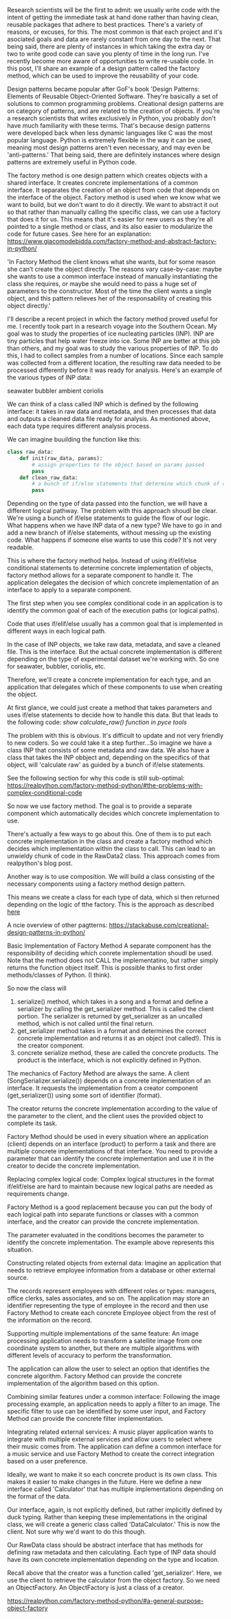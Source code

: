 Research scientists will be the first to admit: we usually write code with the intent of getting the immediate task at hand done rather than having clean, reusable packages that adhere to best practices. There's a variety of reasons, or excuses, for this. The most common is that each project and it's asociated goals and data are rarely constant from one day to the next. That being said, there are plenty of instances in which taking the extra day or two to write good code can save you plenty of time in the long run. I've recently become more aware of opportunities to write re-usable code. In this post, I'll share an example of a design pattern called the factory method, which can be used to improve the reusability of your code.

Design patterns became popular after GoF's book 'Design Patterns: Elements of Reusable Object-Oriented Software. They're basically a set of solutions to common programming problems. Creational design patterns are on category of patterns, and are related to the creation of objects. If you're a research scientists that writes exclusively in Python, you probably don't have much familiarity with these terms. That's because design patterns were developed back when less dynamic languages like C was the most popular language. Python is extremely flexible in the way it can be used, meaning most design patterns aren't even necessary, and may even be 'anti-patterns.' That being said, there are definitely instances where design patterns are extremely useful in Python code. 

The factory method is one design pattern which creates objects with a shared interface. It creates concrete implementations of a common interface. It separates the creation of an object from code that depends on the interface of the object. Factory method is used when we know what we want to build, but we don't want to do it directly. We want to abstract it out so that rather than manually calling the specific class, we can use a factory that does it for us. This means that it's easier for new users as they're all pointed to a single method or class, and its also easier to modularize the code for future cases. See here for an explanation: https://www.giacomodebidda.com/factory-method-and-abstract-factory-in-python/

'In Factory Method the client knows what she wants, but for some reason she can’t create the object directly. The reasons vary case-by-case: maybe she wants to use a common interface instead of manually instantiating the class she requires, or maybe she would need to pass a huge set of parameters to the constructor. Most of the time the client wants a single object, and this pattern relieves her of the responsability of creating this object directly.'

I'll describe a recent project in which the factory method proved useful for me. I recently took part in a research voyage into the Southern Ocean. My goal was to study the properties of ice nucleating particles (INP). INP are tiny particles that help water freeze into ice. Some INP are better at this job than others, and my goal was to study the various properties of INP. To do this, I had to collect samples from a number of locations. Since each sample was collected from a different location, the resulting raw data needed to be processed differently before it was ready for analysis. Here's an example of the various types of INP data:

seawater
bubbler
ambient
coriolis

We can think of a class called INP which is defined by the following interface: it takes in raw data and metadata, and then processes that data and outputs a cleaned data file ready for analysis. As mentioned above, each data type requires different analysis process. 

We can imagine buuilding the function like this:

```python
class raw_data:
    def init(raw_data, params):
        # assign properties to the object based on params passed
        pass
    def clean_raw_data:
        # a bunch of if/else statements that determine which chunk of code to enact
        pass
```

Depending on the type of data passed into the function, we will have a different logical pathway. The problem with this approach shoudl be clear. We're using a bunch of if/else statements to guide the flow of our logic. What happens when we have INP data of a new type? We have to go in and add a new branch of if/else statements, without messing up the existing code. What happens if someone else wants to use this code? It's not very readable.

This is where the factory method helps. Instead of using if/elif/else conditional statements to determine concrete implementation of objects, factory method allows for a separate component to handle it. The application delegates the decision of which concrete implementation of an interface to apply to a separate component.

The first step when you see complex conditional code in an application is to identify the common goal of each of the execution paths (or logical paths).

Code that uses if/elif/else usually has a common goal that is implemented in different ways in each logical path.

In the case of INP objects, we take raw data, metadata, and save a cleaned file. This is the interface. But the actual concrete implementation is different depending on the type of experimental dataset we're working with. So one for seawater, bubbler, coriolis, etc.

Therefore, we'll create a concrete implementation for each type, and an application that delegates which of these components to use when creating the object.

At first glance, we could just create a method that takes parameters and uses if/else statements to decide how to handle this data. But that leads to the following code: *show calculate_raw() function in pyce tools*

The problem with this is obvious. It's difficult to update and not very friendly to new coders. So we could take it a step further...So imagine we have a class INP that consists of some metadata and raw data.
We also have a class that takes the INP obbject and, depending on the specifics of that object, will 'calculate raw' as guided by a bunch of if/else statements.

See the following section for why this code is still sub-optimal:
https://realpython.com/factory-method-python/#the-problems-with-complex-conditional-code

So now we use factory method. The goal is to provide a separate component which automatically decides which concrete implementation to use. 

There's actually a few ways to go about this. One of them is to put each concrete implementation in the class and create a factory method which decides which implementation within the class to call. This can lead to an unwieldy chunk of code in the RawData2 class. This approach comes from realpython's blog post.

Another way is to use composition. We will build a class consisting of the necessary components using a factory method design pattern.

This means we create a class for each type of data, which si then returned depending on the logic of tthe factory. This is the approach as described [here](https://stackabuse.com/the-factory-method-design-pattern-in-python/)

A ncie overview of other pagtterns: https://stackabuse.com/creational-design-patterns-in-python/


Basic Implementation of Factory Method
A separate component has the responsibility of deciding which conrete implementation shoudl be used. Note that the method does not CALL the implementatino, but rather simply returns the function object itself. This is possible thanks to first order methods/classes of Python. (I think).

So now the class will
1) serialize() method, which takes in a song and a format and define a serializer by calling the get_serializer method. This is called the client portion. The serializer is returned by get_serializer as an uncalled method, which is not called until the final return.
2) get_serializer method takes in a format and determines the correct concrete implementation and returns it as an object (not called!). This is the creator component.
3) concrete serialize method, these are called the concrete products. The product is the interface, which is not explicitly defined in Python.


The mechanics of Factory Method are always the same. A client (SongSerializer.serialize()) depends on a concrete implementation of an interface. It requests the implementation from a creator component (get_serializer()) using some sort of identifier (format).

The creator returns the concrete implementation according to the value of the parameter to the client, and the client uses the provided object to complete its task.

Factory Method should be used in every situation where an application (client) depends on an interface (product) to perform a task and there are multiple concrete implementations of that interface. You need to provide a parameter that can identify the concrete implementation and use it in the creator to decide the concrete implementation.

Replacing complex logical code: Complex logical structures in the format if/elif/else are hard to maintain because new logical paths are needed as requirements change.

Factory Method is a good replacement because you can put the body of each logical path into separate functions or classes with a common interface, and the creator can provide the concrete implementation.

The parameter evaluated in the conditions becomes the parameter to identify the concrete implementation. The example above represents this situation.

Constructing related objects from external data: Imagine an application that needs to retrieve employee information from a database or other external source.

The records represent employees with different roles or types: managers, office clerks, sales associates, and so on. The application may store an identifier representing the type of employee in the record and then use Factory Method to create each concrete Employee object from the rest of the information on the record.

Supporting multiple implementations of the same feature: An image processing application needs to transform a satellite image from one coordinate system to another, but there are multiple algorithms with different levels of accuracy to perform the transformation.

The application can allow the user to select an option that identifies the concrete algorithm. Factory Method can provide the concrete implementation of the algorithm based on this option.

Combining similar features under a common interface: Following the image processing example, an application needs to apply a filter to an image. The specific filter to use can be identified by some user input, and Factory Method can provide the concrete filter implementation.

Integrating related external services: A music player application wants to integrate with multiple external services and allow users to select where their music comes from. The application can define a common interface for a music service and use Factory Method to create the correct integration based on a user preference.

Ideally, we want to make it so each concrete product is its own class. This makes it easier to make changes in the future. Here we define a new interface called 'Calculator' that has multiple implementations depending on the format of the data.

Our interface, again, is not explicitly defined, but rather implicitly defined by duck typing. 
Rather than keeping these implementations in the original class, we will create a generic class called 'DataCalculator.' This is now the client. Not sure why we'd want to do this though.

Our RawData class should be abstract interface that has methods for defining raw metadata and then calculating. Each type of INP data should have its own concrete implementation depending on the type and location.

Recall above that the creator was a function called 'get_serializer'. Here, we use the client to retrieve the calculator from the object factory. So we need an ObjectFactory. An ObjectFactory is just a class of a creator.

https://realpython.com/factory-method-python/#a-general-purpose-object-factory
